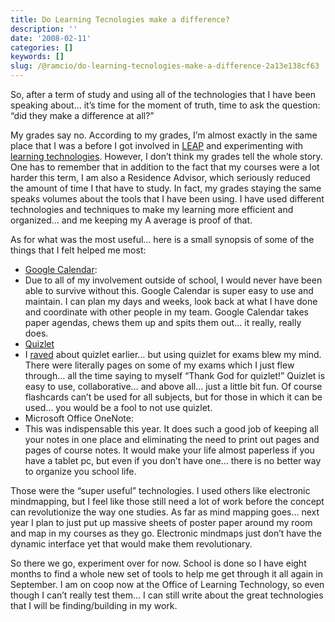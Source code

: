 ```yaml
---
title: Do Learning Tecnologies make a difference?
description: ''
date: '2008-02-11'
categories: []
keywords: []
slug: /@ramcio/do-learning-tecnologies-make-a-difference-2a13e138cf63
---
```


So, after a term of study and using all of the technologies that I have been speaking about… it’s time for the moment of truth, time to ask the question: “did they make a difference at all?”

My grades say no. According to my grades, I’m almost exactly in the same place that I was a before I got involved in [LEAP](http://leap.ubc.ca) and experimenting with [learning technologies](http://weblogs.elearning.ubc.ca/andre/2007/09/the_plan.html). However, I don’t think my grades tell the whole story. One has to remember that in addition to the fact that my courses were a lot harder this term, I am also a Residence Advisor, which seriously reduced the amount of time I that have to study. In fact, my grades staying the same speaks volumes about the tools that I have been using. I have used different technologies and techniques to make my learning more efficient and organized… and me keeping my A average is proof of that.

As for what was the most useful… here is a small synopsis of some of the things that I felt helped me most:

*   [Google Calendar](http://calendar.google.com):
*   Due to all of my involvement outside of school, I would never have been able to survive without this. Google Calendar is super easy to use and maintain. I can plan my days and weeks, look back at what I have done and coordinate with other people in my team. Google Calendar takes paper agendas, chews them up and spits them out… it really, really does.
*   [Quizlet](http://www.quizlet.com)
*   I [raved](http://weblogs.elearning.ubc.ca/andre/2007/10/quizlet_rocks.html) about quizlet earlier… but using quizlet for exams blew my mind. There were literally pages on some of my exams which I just flew through… all the time saying to myself “Thank God for quizlet!” Quizlet is easy to use, collaborative… and above all… just a little bit fun. Of course flashcards can’t be used for all subjects, but for those in which it can be used… you would be a fool to not use quizlet.
*   Microsoft Office OneNote:
*   This was indispensable this year. It does such a good job of keeping all your notes in one place and eliminating the need to print out pages and pages of course notes. It would make your life almost paperless if you have a tablet pc, but even if you don’t have one… there is no better way to organize you school life.

Those were the “super useful” technologies. I used others like electronic mindmapping, but I feel like those still need a lot of work before the concept can revolutionize the way one studies. As far as mind mapping goes… next year I plan to just put up massive sheets of poster paper around my room and map in my courses as they go. Electronic mindmaps just don’t have the dynamic interface yet that would make them revolutionary.

So there we go, experiment over for now. School is done so I have eight months to find a whole new set of tools to help me get through it all again in September. I am on coop now at the Office of Learning Technology, so even though I can’t really test them… I can still write about the great technologies that I will be finding/building in my work.